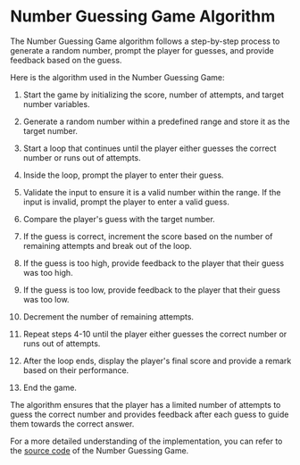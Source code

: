 # Number Guessing Game Algorithm
The Number Guessing Game algorithm follows a step-by-step process to generate a random number, prompt the player for guesses, and provide feedback based on the guess.

Here is the algorithm used in the Number Guessing Game:

1. Start the game by initializing the score, number of attempts, and target number variables.

2. Generate a random number within a predefined range and store it as the target number.

3. Start a loop that continues until the player either guesses the correct number or runs out of attempts.

4. Inside the loop, prompt the player to enter their guess.

5. Validate the input to ensure it is a valid number within the range. If the input is invalid, prompt the player to enter a valid guess.

6. Compare the player's guess with the target number.

7. If the guess is correct, increment the score based on the number of remaining attempts and break out of the loop.

8. If the guess is too high, provide feedback to the player that their guess was too high.

9. If the guess is too low, provide feedback to the player that their guess was too low.

10. Decrement the number of remaining attempts.

11. Repeat steps 4-10 until the player either guesses the correct number or runs out of attempts.

12. After the loop ends, display the player's final score and provide a remark based on their performance.

13. End the game.

The algorithm ensures that the player has a limited number of attempts to guess the correct number and provides feedback after each guess to guide them towards the correct answer.

For a more detailed understanding of the implementation, you can refer to the [source code](./number_guessing_game.js) of the Number Guessing Game.